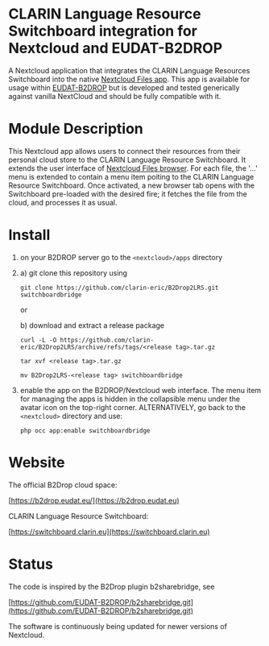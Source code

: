 # CLARIN Language Resource Switchboard integration for Nextcloud and EUDAT-B2DROP
A Nextcloud application that integrates the CLARIN Language Resources Switchboard into the native
[Nextcloud Files app](https://nextcloud.com/files/).
This app is available for usage within [EUDAT-B2DROP](https://b2drop.eudat.eu) but is developed
and tested generically against vanilla NextCloud and should be fully compatible with it.

# Module Description

This Nextcloud app allows users to connect their resources from their personal cloud store to the
CLARIN Language Resource Switchboard.  It extends the user interface of [Nextcloud Files browser](https://nextcloud.com/files/).
For each file, the '...' menu is extended to contain a menu item poiting to the CLARIN Language
Resource Switchboard. Once activated, a new browser tab opens with the Switchboard pre-loaded with
the desired fire; it fetches the file from the cloud, and processes it as usual.

# Install

1. on your B2DROP server go to the `<nextcloud>/apps` directory
2. 
   a) git clone this repository using

   ```git clone https://github.com/clarin-eric/B2Drop2LRS.git switchboardbridge ```

   or

   b) download and extract a release package


   ```curl -L -O https://github.com/clarin-eric/B2Drop2LRS/archive/refs/tags/<release tag>.tar.gz```

   ```tar xvf <release tag>.tar.gz```

   ```mv B2Drop2LRS-<release tag> switchboardbridge```

3. enable the app on the B2DROP/Nextcloud web interface. The menu item for
   managing the apps is hidden in the collapsible menu under the avatar icon on
   the top-right corner. ALTERNATIVELY, go back to the `<nextcloud>` directory and use:

	```php occ app:enable switchboardbridge ```


# Website

The official B2Drop cloud space:

[https://b2drop.eudat.eu/](https://b2drop.eudat.eu)

CLARIN Language Resource Switchboard:

[https://switchboard.clarin.eu](https://switchboard.clarin.eu)


# Status

The code is inspired by the B2Drop plugin b2sharebridge, see

[https://github.com/EUDAT-B2DROP/b2sharebridge.git](https://github.com/EUDAT-B2DROP/b2sharebridge.git)

The software is continuously being updated for newer versions of Nextcloud.
